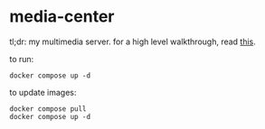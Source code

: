 # media-center

tl;dr: my multimedia server. for a high level walkthrough, read [this](WALKTHROUGH.md).


to run:

```
docker compose up -d
```

to update images:

```
docker compose pull
docker compose up -d
```